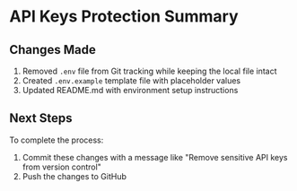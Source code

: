 # API Keys Protection Summary

## Changes Made

1. Removed `.env` file from Git tracking while keeping the local file intact
2. Created `.env.example` template file with placeholder values
3. Updated README.md with environment setup instructions

## Next Steps

To complete the process:
1. Commit these changes with a message like "Remove sensitive API keys from version control"
2. Push the changes to GitHub

